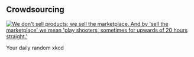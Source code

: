 ## Crowdsourcing
[![We don't sell products; we sell the marketplace. And by 'sell the marketplace' we mean 'play shooters, sometimes for upwards of 20 hours straight.'](https://imgs.xkcd.com/comics/crowdsourcing.png)](https://xkcd.com/1060/ "We don't sell products; we sell the marketplace. And by 'sell the marketplace' we mean 'play shooters, sometimes for upwards of 20 hours straight.'")

Your daily random xkcd
